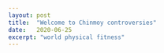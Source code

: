 ```yaml
---
layout: post
title:  "Welcome to Chinmoy controversies"
date:   2020-06-25
excerpt: "world physical fitness"
---
```

